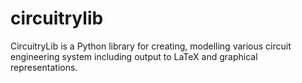 circuitrylib
============

CircuitryLib is a Python library for creating, modelling various сircuit engineering system including output to LaTeX and graphical representations.

